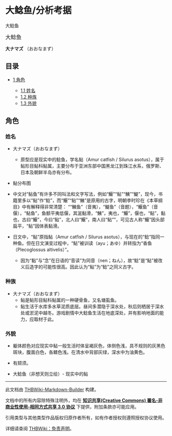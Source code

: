 # 大鲶鱼/分析考据

<!-- source html: G:\repos\THBWiki-Markdown-Builder\THBWikiMarkdown\Temp\main\d\d1\ns0%3A%E5%A4%A7%E9%B2%B6%E9%B1%BC%2F%E5%88%86%E6%9E%90%E8%80%83%E6%8D%AE.html -->

大鲶鱼

  
<big>大鲶鱼</big>  

 **大ナマズ** （おおなまず）
  

## 目录

- [1 角色](#角色)

  - [1.1 姓名](#姓名)
  - [1.2 种族](#种族)
  - [1.3 外貌](#外貌)







## 角色
### 姓名
- 大ナマズ（おおなまず）
  - 原型应是现实中的鲶鱼，学名鲇（Amur catfish / Silurus asotus），属于鲇形目鲇科鲇属，主要分布于亚洲东部中国黑龙江到珠江水系，俄罗斯、日本及朝鲜半岛亦有分布。


- [](./文件-鲇分布图.jpg.md)鲇分布图

- 中文对“鲇鱼”有许多不同叫法和文字写法，例如“鰋”“鲇”“鮧”“鯷”，现今，书籍里多以“鲇”作“鲶”，而“鰋”“鲇”“鮧”是原用的古字，明朝李时珍在《本草纲目》中有解释得非常清楚： ““鮧鱼”（音夷），“鯷鱼”（音题），“鰋鱼”（音偃），“鲇鱼”，鱼额平夷低偃，其涎黏滑，“鮧”，夷也，“鰋”，偃也，“鲇”，黏也，古曰“鰋”，今曰“鲇”，北人曰“鰋”，南人曰“鲇””，可见古人称“鰋”因头部扁平，“鲇”因体表黏滑。
- 日文中，“鲇”原指鲇（Amur catfish / Silurus asotus），与现在的“鲶”指同一种鱼。但在日文演变过程中，“鲇”被训读（ayu；あゆ）并转指为“香鱼（Plecoglossus altivelis）”。
  - 因为“黏”与“念”在日语的“音读”为同音（nen；ねん），故“鲶”是“鲇”被改义后造字的可能性很高。因此认为“鲇”为“鲶”之同义古字。


### 种族
- 大ナマズ（おおなまず）
  - 鲇是鲇形目鲇科鲇属的一种硬骨鱼，又名塘虱鱼。
  - 鲇生活于水库多水草泥质底层。昼间多潜隐于深水处，秋后则栖居于深水处或淤泥中越冬。游戏剧情中大鲶鱼生活在地底深处，并有影响地面的能力，应取材于此。


### 外貌
- 躯体颜色对应现实中鲇一般生活时体呈褐灰色，体侧色浅，具不规则的灰黑色斑块，腹面白色，各鳍色浅。在清水中背部灰绿，深水中为油黄色。
- 有颏须。

- [](./文件-大鲶鱼（非想天则立绘）.png.md)大鲶鱼（非想天则立绘）- [](./文件-鲇.jpg.md)现实中的鲇





---

此文档由 [THBWiki-Markdown-Builder](https://github.com/Delsin-Yu/THBWiki-Markdown-Builder) 构建。

文档中的所有内容除特殊注明外，均在 [**知识共享(Creative Commons) 署名-非商业性使用-相同方式共享 3.0 协议**](https://creativecommons.org/licenses/by-sa/3.0/deed.zh-hans) 下提供，附加条款亦可能应用。

引用类型与其他类型作品版权归原作者所有，如有作者授权则遵照授权协议使用。

详细请查阅 [THBWiki：免责声明](https://thbwiki.cc/THBWiki:%E5%85%8D%E8%B4%A3%E5%A3%B0%E6%98%8E)。

